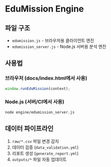 # EduMission Engine

## 파일 구조

- `edumission.js` - 브라우저용 클라이언트 엔진
- `edumission_server.js` - Node.js 서버용 분석 엔진

## 사용법

### 브라우저 (docs/index.html에서 사용)
```javascript
window.runEduMission(context);
```

### Node.js (서버/CI에서 사용)
```bash
node engine/edumission_server.js
```

## 데이터 파이프라인

1. `raw/*.csv` 파일 변경 감지
2. 데이터 검증 (`data_validation.yml`)
3. 리포트 생성 (`generate_report.yml`)
4. `outputs/*` 파일 자동 업데이트
